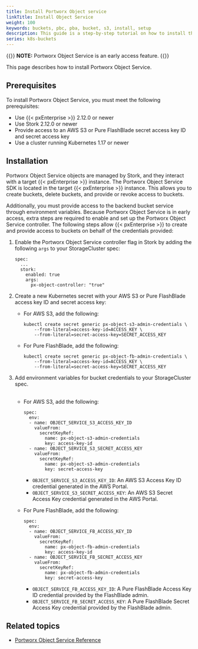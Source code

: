```yaml
---
title: Install Portworx Object service
linkTitle: Install Object Service
weight: 100
keywords: buckets, pbc, pba, bucket, s3, install, setup
description: This guide is a step-by-step tutorial on how to install the Portworx Object Service.
series: k8s-buckets
---
```


{{<info>}}
**NOTE:** Portworx Object Service is an early access feature.
{{</info>}}

This page describes how to install Portworx Object Service.

## Prerequisites

To install Portworx Object Service, you must meet the following prerequisites:

* Use {{< pxEnterprise >}} 2.12.0 or newer
* Use Stork 2.12.0 or newer
* Provide access to an AWS S3 or Pure FlashBlade secret access key ID and secret access key
* Use a cluster running Kubernetes 1.17 or newer

## Installation

Portworx Object Service objects are managed by Stork, and they interact with a target {{< pxEnterprise >}} instance. The Portworx Object Service SDK is located in the target {{< pxEnterprise >}} instance. This allows you to create buckets, delete buckets, and provide or revoke access to buckets.

Additionally, you must provide access to the backend bucket service through environment variables. Because Portworx Object Service is in early access, extra steps are required to enable and set up the Portworx Object Service controller. The following steps allow {{< pxEnterprise >}} to create and provide access to buckets on behalf of the credentials provided:

1. Enable the Portworx Object Service controller flag in Stork by adding the following `args` to your StorageCluster spec:

    ```text
    spec:
      ...
      stork:
        enabled: true
        args:
          px-object-controller: "true"
    ```

2. Create a new Kubernetes secret with your AWS S3 or Pure FlashBlade access key ID and secret access key:

    * For AWS S3, add the following:
    
        ```text
        kubectl create secret generic px-object-s3-admin-credentials \ 
            --from-literal=access-key-id=ACCESS_KEY \ 
            --from-literal=secret-access-key=SECRET_ACCESS_KEY 
        ```
        
    * For Pure FlashBlade, add the following:
    
        ```text
        kubectl create secret generic px-object-fb-admin-credentials \ 
            --from-literal=access-key-id=ACCESS_KEY \ 
            --from-literal=secret-access-key=SECRET_ACCESS_KEY 
        ```

3. Add environment variables for bucket credentials to your StorageCluster spec.<br><br>

    * For AWS S3, add the following:

        ```text
        spec:
          env:
          - name: OBJECT_SERVICE_S3_ACCESS_KEY_ID
            valueFrom:
              secretKeyRef:
                name: px-object-s3-admin-credentials
                key: access-key-id
          - name: OBJECT_SERVICE_S3_SECRET_ACCESS_KEY
            valueFrom:
              secretKeyRef:
                name: px-object-s3-admin-credentials
                key: secret-access-key
        ```

        * `OBJECT_SERVICE_S3_ACCESS_KEY_ID`: An AWS S3 Access Key ID credential generated in the AWS Portal.
        * `OBJECT_SERVICE_S3_SECRET_ACCESS_KEY`: An AWS S3 Secret Access Key credential generated in the AWS Portal.

    * For Pure FlashBlade, add the following:

        ```text
        spec:
          env:
          - name: OBJECT_SERVICE_FB_ACCESS_KEY_ID
            valueFrom:
              secretKeyRef:
                name: px-object-fb-admin-credentials
                key: access-key-id
          - name: OBJECT_SERVICE_FB_SECRET_ACCESS_KEY
            valueFrom:
              secretKeyRef:
                name: px-object-fb-admin-credentials
                key: secret-access-key
        ```

        * `OBJECT_SERVICE_FB_ACCESS_KEY_ID`: A Pure FlashBlade Access Key ID credential provided by the FlashBlade admin.
        * `OBJECT_SERVICE_FB_SECRET_ACCESS_KEY`: A Pure FlashBlade Secret Access Key credential provided by the FlashBlade admin.

## Related topics

* [Portworx Object Service Reference](/reference/crd/object-service/)
